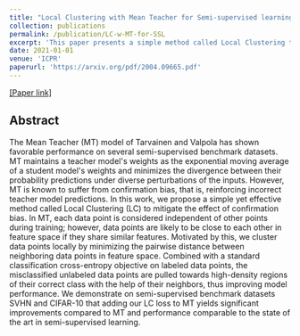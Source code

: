 ```yaml
---
title: "Local Clustering with Mean Teacher for Semi-supervised learning"
collection: publications
permalink: /publication/LC-w-MT-for-SSL
excerpt: 'This paper presents a simple method called Local Clustering to mitigate the issue of confirmation bias in Mean Teacher'
date: 2021-01-01
venue: 'ICPR'
paperurl: 'https://arxiv.org/pdf/2004.09665.pdf'
---
```


[[Paper link]](https://arxiv.org/abs/2004.09665)

## Abstract

The Mean Teacher (MT) model of Tarvainen and Valpola has shown favorable performance on several semi-supervised benchmark datasets. MT maintains a teacher model's weights as the exponential moving average of a student model's weights and minimizes the divergence between their probability predictions under diverse perturbations of the inputs. However, MT is known to suffer from confirmation bias, that is, reinforcing incorrect teacher model predictions. In this work, we propose a simple yet effective method called Local Clustering (LC) to mitigate the effect of confirmation bias. In MT, each data point is considered independent of other points during training; however, data points are likely to be close to each other in feature space if they share similar features. Motivated by this, we cluster data points locally by minimizing the pairwise distance between neighboring data points in feature space. Combined with a standard classification cross-entropy objective on labeled data points, the misclassified unlabeled data points are pulled towards high-density regions of their correct class with the help of their neighbors, thus improving model performance. We demonstrate on semi-supervised benchmark datasets SVHN and CIFAR-10 that adding our LC loss to MT yields significant improvements compared to MT and performance comparable to the state of the art in semi-supervised learning.
